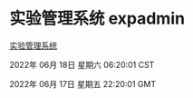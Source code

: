 # 实验管理系统 expadmin
[实验管理系统](http://59.174.8.33:56808/expadmin-782313d2-e1b1-4ea7-932e-3a55e6a1a4d0/)

2022年 06月 18日 星期六 06:20:01 CST

2022年 06月 17日 星期五 22:20:01 GMT
